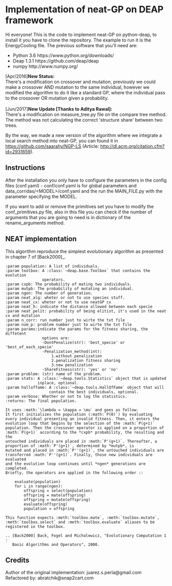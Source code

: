 <h1>Implementation of neat-GP on DEAP framework</h1>

Hi everyone! 
This is the code to implement neat-GP on python-deap, to install it you have to clone 
the repository. The example to run it is the EnergyCooling file.
The previous software that you'll need are: 
<ul>
<li>Python 3.6  https://www.python.org/downloads/</li>
<li>Deap 1.3.1 https://github.com/deap/deap</li>
<li>numpy http://www.numpy.org/ </li>
</ul>

[Apr/2016]<b>New Status:</b><br>
There's a modification on crossover and mutation, previously we could make a 
crossover AND mutation to the same individual, however we modified the algorithm 
to do it like a standard GP, where the individual pass to the crossover OR mutation 
given a probability. <br><br>
[Jun/2017]<b>New Update [Thanks to Aditya Rawal]:</b><br>
There's a modification on measure_tree.py file on the compare tree method. The method 
was not calculating the correct 'structure share' between two trees.

By the way, we made a new version of the algorithm where we integrate a local search 
method into neat-GP, you can found it in https://github.com/saarahy/NGP-LS 
(Article: http://dl.acm.org/citation.cfm?id=2931659).

<h2>Instructions</h2>
After the installation you only have to configure the parameters in the config files 
(conf.yaml) - conf/conf.yaml is for global parameters and 
data_corridas/&lt;MODEL&gt;/conf.yaml and the run the MAIN_FILE.py with the parameter 
specifying the MODEL.<br>

If you want to add or remove the primitives set you have to modify the conf_primitives.py 
file, also in this file you can check if the number of arguments that you are going 
to need is in dictionary of the rename_arguments method.

<h2>NEAT implementation</h2>
This algorithm reproduce the simplest evolutionary algorithm as presented in 
chapter 7 of [Back2000]_.

    :param population: A list of individuals.
    :param toolbox: A :class:`~deap.base.Toolbox` that contains the evolution
                    operators.
    :param cxpb: The probability of mating two individuals.
    :param mutpb: The probability of mutating an individual.
    :param ngen: The number of generation.
    :param neat_alg: wheter or not to use species stuff.
    :param neat_cx: wheter or not to use neatGP cx
    :param neat_h: indicate the distance allowed between each specie
    :param neat_pelit: probability of being elitist, it's used in the neat cx and mutation
    :param n_corr: run number just to wirte the txt file
    :param num_p: problem number just to wirte the txt file
    :param params:indicate the params for the fitness sharing, the diffetent
                    options are:
                    -DontPenalize(str): 'best_specie' or 'best_of_each_specie'
                    -Penalization_method(int):
                        1.without penalization
                        2.penalization fitness sharing
                        3.new penalization
                    -ShareFitness(str): 'yes' or 'no'
    :param problem: (str) name of the problem.
    :param stats: A :class:`~deap.tools.Statistics` object that is updated
                  inplace, optional.
    :param halloffame: A :class:`~deap.tools.HallOfFame` object that will
                       contain the best individuals, optional.
    :param verbose: Whether or not to log the statistics.
    :returns: The final population.

    It uses :math:`\lambda = \kappa = \mu` and goes as follow.
    It first initializes the population (:math:`P(0)`) by evaluating
    every individual presenting an invalid fitness. Then, it enters the
    evolution loop that begins by the selection of the :math:`P(g+1)`
    population. Then the crossover operator is applied on a proportion of
    :math:`P(g+1)` according to the *cxpb* probability, the resulting and the
    untouched individuals are placed in :math:`P'(g+1)`. Thereafter, a
    proportion of :math:`P'(g+1)`, determined by *mutpb*, is
    mutated and placed in :math:`P''(g+1)`, the untouched individuals are
    transferred :math:`P''(g+1)`. Finally, those new individuals are evaluated
    and the evolution loop continues until *ngen* generations are completed.
    Briefly, the operators are applied in the following order ::

        evaluate(population)
        for i in range(ngen):
            offspring = select(population)
            offspring = mate(offspring)
            offspring = mutate(offspring)
            evaluate(offspring)
            population = offspring

    This function expects :meth:`toolbox.mate`, :meth:`toolbox.mutate`,
    :meth:`toolbox.select` and :meth:`toolbox.evaluate` aliases to be
    registered in the toolbox.

    .. [Back2000] Back, Fogel and Michalewicz, "Evolutionary Computation 1 :
       Basic Algorithms and Operators", 2000.

<h2>Credits</h2>
Author of the original implementation: juarez.s.perla@gmail.com <br>
Refactored by: abratchik@snap2cart.com
